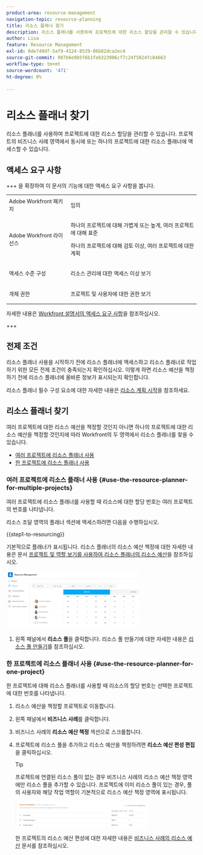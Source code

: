 ```yaml
---
product-area: resource-management
navigation-topic: resource-planning
title: 리소스 플래너 찾기
description: 리소스 플래너를 사용하여 프로젝트에 대한 리소스 할당을 관리할 수 있습니다. 프로젝트의 비즈니스 사례 영역에서 동시에 또는 하나의 프로젝트에 대한 리소스 플래너에 액세스할 수 있습니다.
author: Lisa
feature: Resource Management
exl-id: 0de749df-5af9-4124-8539-06b82dca2ec4
source-git-commit: 987b6e9b5f6b1feb323906cf7c24f5024fc84663
workflow-type: tm+mt
source-wordcount: '471'
ht-degree: 0%

---
```


# 리소스 플래너 찾기

<!--
<p data-mc-conditions="QuicksilverOrClassic.Draft mode">(This came off this article: draft that content in the article when this comes live: /Content/Resource Mgmt/Resource Planning/get-started-resource-planner.html)</p>
-->

리소스 플래너를 사용하여 프로젝트에 대한 리소스 할당을 관리할 수 있습니다. 프로젝트의 비즈니스 사례 영역에서 동시에 또는 하나의 프로젝트에 대한 리소스 플래너에 액세스할 수 있습니다.

## 액세스 요구 사항

+++ 을 확장하여 이 문서의 기능에 대한 액세스 요구 사항을 봅니다.

<table style="table-layout:auto"> 
 <col> 
 <col> 
 <tbody> 
  <tr> 
   <td>Adobe Workfront 패키지</td> 
   <td><p>임의</p></td>
  </tr> 
  <tr> 
   <td>Adobe Workfront 라이선스</td> 
   <td><p>하나의 프로젝트에 대해 가볍게 또는 높게, 여러 프로젝트에 대해 표준</p>
       <p>하나의 프로젝트에 대해 검토 이상, 여러 프로젝트에 대한 계획</p></td>
  </tr> 
  <tr> 
   <td>액세스 수준 구성</td> 
   <td> <p>리소스 관리에 대한 액세스 이상 보기</p> </td> 
  </tr> 
  <tr> 
   <td>개체 권한</td> 
   <td> <p>프로젝트 및 사용자에 대한 권한 보기 </p> </td> 
  </tr> 
 </tbody> 
</table>

자세한 내용은 [Workfront 설명서의 액세스 요구 사항](/help/quicksilver/administration-and-setup/add-users/access-levels-and-object-permissions/access-level-requirements-in-documentation.md)을 참조하십시오.

+++

## 전제 조건

리소스 플래너 사용을 시작하기 전에 리소스 플래너에 액세스하고 리소스 플래너로 작업하기 위한 모든 전제 조건이 충족되는지 확인하십시오. 이렇게 하면 리소스 예산을 책정하기 전에 리소스 플래너에 올바른 정보가 표시되는지 확인합니다.

리소스 플래너 필수 구성 요소에 대한 자세한 내용은 [리소스 계획 시작](../../resource-mgmt/resource-planning/get-started-resource-planning.md)을 참조하세요.

## 리소스 플래너 찾기

여러 프로젝트에 대한 리소스 예산을 책정할 것인지 아니면 하나의 프로젝트에 대한 리소스 예산을 책정할 것인지에 따라 Workfront의 두 영역에서 리소스 플래너를 찾을 수 있습니다.

* [여러 프로젝트에 리소스 플래너 사용](#use-the-resource-planner-for-multiple-projects)
* [한 프로젝트에 리소스 플래너 사용](#use-the-resource-planner-for-one-project)

### 여러 프로젝트에 리소스 플래너 사용 {#use-the-resource-planner-for-multiple-projects}

여러 프로젝트에 리소스 플래너를 사용할 때 리소스에 대한 할당 번호는 여러 프로젝트의 번호를 나타냅니다.

리소스 조달 영역의 플래너 섹션에 액세스하려면 다음을 수행하십시오.

{{step1-to-resourcing}}

기본적으로 플래너가 표시됩니다.  리소스 플래너의 리소스 예산 책정에 대한 자세한 내용은 문서 [프로젝트 및 역할 보기를 사용하여 리소스 플래너의 리소스 예산](../../resource-mgmt/resource-planning/budget-resources-project-role-views-resource-planner.md)을 참조하십시오.

![기본값으로 리소스 플래너](assets/qs-resource-management-area-with-planner-as-default-350x152.png)

1. 왼쪽 패널에서 **리소스 풀**을 클릭합니다.
리소스 풀 만들기에 대한 자세한 내용은 [리소스 풀 만들기](../../resource-mgmt/resource-planning/resource-pools/create-resource-pools.md)를 참조하십시오.

### 한 프로젝트에 리소스 플래너 사용 {#use-the-resource-planner-for-one-project}

한 프로젝트에 대해 리소스 플래너를 사용할 때 리소스의 할당 번호는 선택한 프로젝트에 대한 번호를 나타냅니다.

1. 리소스 예산을 책정할 프로젝트로 이동합니다.
1. 왼쪽 패널에서 **비즈니스 사례**&#x200B;를 클릭합니다.
1. 비즈니스 사례의 **리소스 예산 책정** 섹션으로 스크롤합니다.
1. 프로젝트에 리소스 풀을 추가하고 리소스 예산을 책정하려면 **리소스 예산 편성 편집**&#x200B;을 클릭하십시오.

   >[!TIP]
   >
   >프로젝트에 연결된 리소스 풀이 없는 경우 비즈니스 사례의 리소스 예산 책정 영역에만 리소스 풀을 추가할 수 있습니다. 프로젝트에 이미 리소스 풀이 있는 경우, 풀의 사용자와 해당 작업 역할이 기본적으로 리소스 예산 책정 영역에 표시됩니다.

   ![리소스 예산 책정](assets/resource-budgeting-area-on-project-350x70.png)

   한 프로젝트의 리소스 예산 편성에 대한 자세한 내용은 [비즈니스 사례의 리소스 예산](../../manage-work/projects/define-a-business-case/budget-resources-in-business-case.md) 문서를 참조하십시오.
